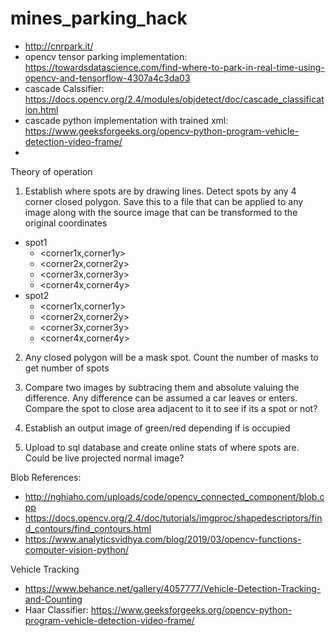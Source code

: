 # mines_parking_hack

* http://cnrpark.it/
* opencv tensor parking implementation: https://towardsdatascience.com/find-where-to-park-in-real-time-using-opencv-and-tensorflow-4307a4c3da03
* cascade Calssifier: https://docs.opencv.org/2.4/modules/objdetect/doc/cascade_classification.html
* cascade python implementation with trained xml: https://www.geeksforgeeks.org/opencv-python-program-vehicle-detection-video-frame/
*  

Theory of operation
1. Establish where spots are by drawing lines. Detect spots by any 4 corner closed polygon. Save this to a file that can be applied to any image along with the source image that can be transformed to the original coordinates

  * spot1
    * <corner1x,corner1y>
    * <corner2x,corner2y>
    * <corner3x,corner3y>
    * <corner4x,corner4y>
  * spot2
    * <corner1x,corner1y>
    * <corner2x,corner2y>
    * <corner3x,corner3y>
    * <corner4x,corner4y>
    
2. Any closed polygon will be a mask spot. Count the number of masks to get number of spots

3. Compare two images by subtracing them and absolute valuing the difference. Any difference can be assumed a car leaves or enters. Compare the spot to close area adjacent to it to see if its a spot or not?

4. Establish an output image of green/red depending if is occupied

5. Upload to sql database and create online stats of where spots are. Could be live projected normal image?


Blob References:
* http://nghiaho.com/uploads/code/opencv_connected_component/blob.cpp
* https://docs.opencv.org/2.4/doc/tutorials/imgproc/shapedescriptors/find_contours/find_contours.html
* https://www.analyticsvidhya.com/blog/2019/03/opencv-functions-computer-vision-python/

Vehicle Tracking
* https://www.behance.net/gallery/4057777/Vehicle-Detection-Tracking-and-Counting
* Haar Classifier: https://www.geeksforgeeks.org/opencv-python-program-vehicle-detection-video-frame/
  
